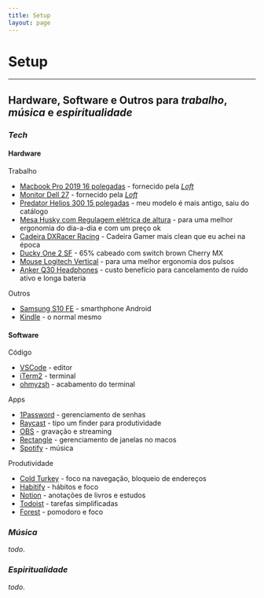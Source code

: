 ```yaml
---
title: Setup
layout: page
---
```


# Setup

---

## Hardware, Software e Outros para *trabalho*, *música* e *espiritualidade*

<div class="breaker"></div>

### *Tech*

#### Hardware

Trabalho
- [Macbook Pro 2019 16 polegadas](https://support.apple.com/kb/SP809) - fornecido pela *[Loft](https://loft.com.br/)*
- [Monitor Dell 27](https://www.dell.com/pt-br/shop/monitor-dell-de-27-p2720d/apd/210-aulk/monitores-e-acess%C3%B3rios) - fornecido pela *[Loft](https://loft.com.br/)*
- [Predator Helios 300 15 polegadas](https://www.acer.com/ac/pt/PT/content/predator-models/laptops/predatorhelios300) - meu modelo é mais antigo, saiu do catálogo
- [Mesa Husky com Regulagem elétrica de altura](https://www.kabum.com.br/produto/135440/mesa-office-husky-technologies-900-preto-regulagem-de-altura-automatica-memorizacao-4-usuarios-anti-esmagamento-htct001) - para uma melhor ergonomia do dia-a-dia e com um preço ok
- [Cadeira DXRacer Racing](https://www.dxracer.com.br/cadeira-dxracer-racing-rw01n-8-p985975) - Cadeira Gamer mais clean que eu achei na época
- [Ducky One 2 SF](https://www.duckychannel.com.tw/en/Ducky-One2-SF) - 65% cabeado com switch brown Cherry MX
- [Mouse Logitech Vertical](https://www.logitech.com/pt-br/products/mice/mx-vertical-ergonomic-mouse.910-005447.html) - para uma melhor ergonomia dos pulsos
- [Anker Q30 Headphones](https://www.anker.com/products/variant/life-q30/A3028011) - custo benefício para cancelamento de ruído ativo e longa bateria

Outros
- [Samsung S10 FE](https://www.samsung.com/br/smartphones/galaxy-s20/galaxy-s20-fe/) - smarthphone Android
- [Kindle](https://www.amazon.com.br/kindle/s?k=kindle) - o normal mesmo

#### Software

Código
- [VSCode](https://code.visualstudio.com/) - editor
- [iTerm2](https://iterm2.com/) - terminal
- [ohmyzsh](https://ohmyz.sh/) - acabamento do terminal

Apps
- [1Password](https://1password.com/pt/) - gerenciamento de senhas
- [Raycast](https://www.raycast.com/) - tipo um finder para produtividade
- [OBS](https://obsproject.com/pt-br/download) - gravação e streaming
- [Rectangle](https://rectangleapp.com/) - gerenciamento de janelas no macos
- [Spotify](https://www.spotify.com/) - música

Produtividade
- [Cold Turkey](https://getcoldturkey.com/) - foco na navegação, bloqueio de endereços
- [Habitify](https://www.habitify.me/) - hábitos e foco
- [Notion](https://www.notion.so/pt-br) - anotações de livros e estudos
- [Todoist](https://todoist.com/) - tarefas simplificadas
- [Forest](https://www.forestapp.cc/) - pomodoro e foco

<div class="breaker"></div>

### *Música*

*todo*.

<div class="breaker"></div>

### *Espiritualidade*

*todo*.
